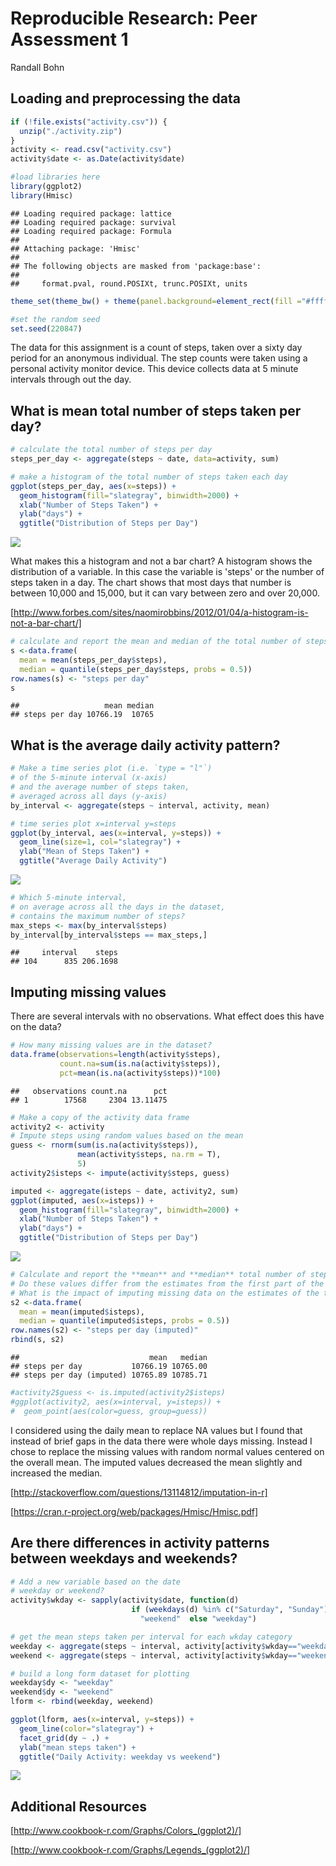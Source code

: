 # Reproducible Research: Peer Assessment 1
Randall Bohn  


## Loading and preprocessing the data

```r
if (!file.exists("activity.csv")) {
  unzip("./activity.zip")
}
activity <- read.csv("activity.csv")
activity$date <- as.Date(activity$date)

#load libraries here
library(ggplot2)
library(Hmisc)
```

```
## Loading required package: lattice
## Loading required package: survival
## Loading required package: Formula
## 
## Attaching package: 'Hmisc'
## 
## The following objects are masked from 'package:base':
## 
##     format.pval, round.POSIXt, trunc.POSIXt, units
```

```r
theme_set(theme_bw() + theme(panel.background=element_rect(fill ="#ffffdd")))

#set the random seed
set.seed(220847)
```

The data for this assignment is a count of steps, 
taken over a sixty day period
for an anonymous individual. 
The step counts were taken using a personal activity monitor device.
This device collects data at 5 minute intervals 
through out the day. 

## What is mean total number of steps taken per day?

```r
# calculate the total number of steps per day
steps_per_day <- aggregate(steps ~ date, data=activity, sum)

# make a histogram of the total number of steps taken each day
ggplot(steps_per_day, aes(x=steps)) +
  geom_histogram(fill="slategray", binwidth=2000) +
  xlab("Number of Steps Taken") +
  ylab("days") +
  ggtitle("Distribution of Steps per Day")
```

![](PA1_template_files/figure-html/peer1a-1.png) 

What makes this a histogram and not a bar chart?
A histogram shows the distribution of a variable. 
In this case the variable is 'steps' or the number of steps taken in a day.
The chart shows that most days that number is between 10,000 and 15,000, 
but it can vary between zero and over 20,000.

[http://www.forbes.com/sites/naomirobbins/2012/01/04/a-histogram-is-not-a-bar-chart/]


```r
# calculate and report the mean and median of the total number of steps taken per day
s <-data.frame(
  mean = mean(steps_per_day$steps), 
  median = quantile(steps_per_day$steps, probs = 0.5))
row.names(s) <- "steps per day"
s
```

```
##                   mean median
## steps per day 10766.19  10765
```

## What is the average daily activity pattern?

```r
# Make a time series plot (i.e. `type = "l"`) 
# of the 5-minute interval (x-axis) 
# and the average number of steps taken, 
# averaged across all days (y-axis)
by_interval <- aggregate(steps ~ interval, activity, mean)

# time series plot x=interval y=steps
ggplot(by_interval, aes(x=interval, y=steps)) +
  geom_line(size=1, col="slategray") +
  ylab("Mean of Steps Taken") +
  ggtitle("Average Daily Activity")
```

![](PA1_template_files/figure-html/peer1b-1.png) 

```r
# Which 5-minute interval, 
# on average across all the days in the dataset, 
# contains the maximum number of steps?
max_steps <- max(by_interval$steps)
by_interval[by_interval$steps == max_steps,]
```

```
##     interval    steps
## 104      835 206.1698
```

## Imputing missing values
There are several intervals with no observations. What effect does this have on the data?


```r
# How many missing values are in the dataset?
data.frame(observations=length(activity$steps), 
           count.na=sum(is.na(activity$steps)), 
           pct=mean(is.na(activity$steps))*100)
```

```
##   observations count.na      pct
## 1        17568     2304 13.11475
```

```r
# Make a copy of the activity data frame
activity2 <- activity
# Impute steps using random values based on the mean
guess <- rnorm(sum(is.na(activity$steps)),
               mean(activity$steps, na.rm = T),
               5)
activity2$isteps <- impute(activity$steps, guess)

imputed <- aggregate(isteps ~ date, activity2, sum)
ggplot(imputed, aes(x=isteps)) +
  geom_histogram(fill="slategray", binwidth=2000) +
  xlab("Number of Steps Taken") +
  ylab("days") +
  ggtitle("Distribution of Steps per Day")
```

![](PA1_template_files/figure-html/peer1c-1.png) 

```r
# Calculate and report the **mean** and **median** total number of steps taken per day.
# Do these values differ from the estimates from the first part of the assignment? 
# What is the impact of imputing missing data on the estimates of the total daily number of steps?
s2 <-data.frame(
  mean = mean(imputed$isteps), 
  median = quantile(imputed$isteps, probs = 0.5))
row.names(s2) <- "steps per day (imputed)"
rbind(s, s2)
```

```
##                             mean   median
## steps per day           10766.19 10765.00
## steps per day (imputed) 10765.89 10785.71
```

```r
#activity2$guess <- is.imputed(activity2$isteps)
#ggplot(activity2, aes(x=interval, y=isteps)) +
#  geom_point(aes(color=guess, group=guess))
```

I considered using the daily mean to replace NA values 
but I found that instead of brief gaps in the data
there were whole days missing. 
Instead I chose to replace the missing values 
with random normal values centered on the overall mean.
The imputed values decreased the mean slightly and increased the median.

[http://stackoverflow.com/questions/13114812/imputation-in-r]

[https://cran.r-project.org/web/packages/Hmisc/Hmisc.pdf]


## Are there differences in activity patterns between weekdays and weekends?

```r
# Add a new variable based on the date
# weekday or weekend?
activity$wkday <- sapply(activity$date, function(d) 
                           if (weekdays(d) %in% c("Saturday", "Sunday"))
                             "weekend"  else "weekday")

# get the mean steps taken per interval for each wkday category
weekday <- aggregate(steps ~ interval, activity[activity$wkday=="weekday",], mean)
weekend <- aggregate(steps ~ interval, activity[activity$wkday=="weekend",], mean)

# build a long form dataset for plotting
weekday$dy <- "weekday"
weekend$dy <- "weekend"
lform <- rbind(weekday, weekend)

ggplot(lform, aes(x=interval, y=steps)) +
  geom_line(color="slategray") +
  facet_grid(dy ~ .) +
  ylab("mean steps taken") +
  ggtitle("Daily Activity: weekday vs weekend")
```

![](PA1_template_files/figure-html/peer1d-1.png) 

## Additional Resources

[http://www.cookbook-r.com/Graphs/Colors_(ggplot2)/]

[http://www.cookbook-r.com/Graphs/Legends_(ggplot2)/]
